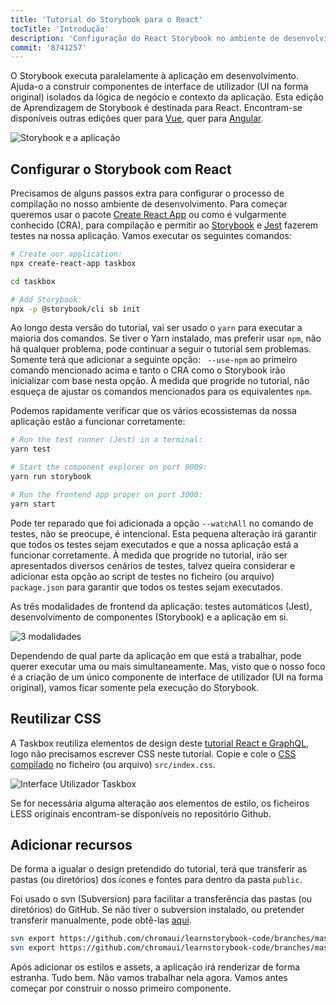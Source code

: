 ```yaml
---
title: 'Tutorial do Storybook para o React'
tocTitle: 'Introdução'
description: 'Configuração do React Storybook no ambiente de desenvolvimento React'
commit: '8741257'
---
```


O Storybook executa paralelamente à aplicação em desenvolvimento.
Ajuda-o a construir componentes de interface de utilizador (UI na forma original) isolados da lógica de negócio e contexto da aplicação.
Esta edição de Aprendizagem de Storybook é destinada para React.
Encontram-se disponíveis outras edições quer para [Vue](/vue/pt/get-started), quer para [Angular](/angular/pt/get-started).

![Storybook e a aplicação](/intro-to-storybook/storybook-relationship.jpg)

## Configurar o Storybook com React

Precisamos de alguns passos extra para configurar o processo de compilação no nosso ambiente de desenvolvimento.
Para começar queremos usar o pacote [Create React App](https://github.com/facebook/create-react-app) ou como é vulgarmente conhecido (CRA), para compilação e permitir ao [Storybook](https://storybook.js.org/) e
[Jest](https://facebook.github.io/jest/) fazerem testes na nossa aplicação. Vamos executar os seguintes comandos:

```bash
# Create our application:
npx create-react-app taskbox

cd taskbox

# Add Storybook:
npx -p @storybook/cli sb init
```

<div class="aside">
Ao longo desta versão do tutorial, vai ser usado o <code>yarn</code> para executar a maioria dos comandos.
Se tiver o Yarn instalado, mas preferir usar <code>npm</code>, não há qualquer problema, pode continuar a seguir o tutorial sem problemas. Somente terá que adicionar a seguinte opção: <code> --use-npm</code> ao primeiro comando mencionado acima e tanto o CRA como o Storybook irão inicializar com base nesta opção. À medida que progride no tutorial, não esqueça de ajustar os comandos mencionados para os equivalentes <code>npm</code>.
</div>

Podemos rapidamente verificar que os vários ecossistemas da nossa aplicação estão a funcionar corretamente:

```bash
# Run the test runner (Jest) in a terminal:
yarn test

# Start the component explorer on port 9009:
yarn run storybook

# Run the frontend app proper on port 3000:
yarn start
```

<div class="aside">
Pode ter reparado que foi adicionada a opção <code>--watchAll</code> no comando de testes, não se preocupe, é intencional. Esta pequena alteração irá garantir que todos os testes sejam executados e que a nossa aplicação está a funcionar corretamente. À medida que progride no tutorial, irão ser apresentados diversos cenários de testes, talvez queira considerar e adicionar esta opção ao script de testes no ficheiro (ou arquivo) <code>package.json</code> para garantir que todos os testes sejam executados.
</div>

As três modalidades de frontend da aplicação: testes automáticos (Jest), desenvolvimento de componentes (Storybook) e a aplicação em si.

![3 modalidades](/intro-to-storybook/app-three-modalities.png)

Dependendo de qual parte da aplicação em que está a trabalhar, pode querer executar uma ou mais simultaneamente.
Mas, visto que o nosso foco é a criação de um único componente de interface de utilizador (UI na forma original), vamos ficar somente pela execução do Storybook.

## Reutilizar CSS

A Taskbox reutiliza elementos de design deste [tutorial React e GraphQL](https://https://www.chromatic.com/blog/graphql-react-tutorial-part-1-6), logo não precisamos escrever CSS neste tutorial. Copie e cole o [CSS compilado](https://github.com/chromaui/learnstorybook-code/blob/master/src/index.css) no ficheiro (ou arquivo) `src/index.css`.

![Interface Utilizador Taskbox](/intro-to-storybook/ss-browserchrome-taskbox-learnstorybook.png)

<div class="aside">
  Se for necessária alguma alteração aos elementos de estilo, os ficheiros LESS originais encontram-se disponíveis no repositório Github.
</div>

## Adicionar recursos

De forma a igualar o design pretendido do tutorial, terá que transferir as pastas (ou diretórios) dos ícones e fontes para dentro da pasta `public`.

<div class="aside"> Foi usado o svn (Subversion) para facilitar a transferência das pastas (ou diretórios) do GitHub. Se não tiver o subversion instalado, ou pretender transferir manualmente, pode obtê-las <a href="https://github.com/chromaui/learnstorybook-code/tree/master/public">aqui</a>.</p></div>

```bash
svn export https://github.com/chromaui/learnstorybook-code/branches/master/public/icon public/icon
svn export https://github.com/chromaui/learnstorybook-code/branches/master/public/font public/font
```

Após adicionar os estilos e assets, a aplicação irá renderizar de forma estranha. Tudo bem. Não vamos trabalhar nela agora. Vamos antes começar por construir o nosso primeiro componente.
